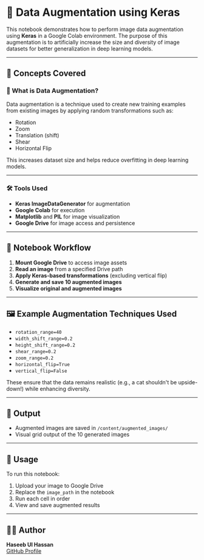 # 📸 Data Augmentation using Keras

This notebook demonstrates how to perform image data augmentation using **Keras** in a Google Colab environment. The purpose of this augmentation is to artificially increase the size and diversity of image datasets for better generalization in deep learning models.

---

## 📘 Concepts Covered

### 🔁 What is Data Augmentation?
Data augmentation is a technique used to create new training examples from existing images by applying random transformations such as:
- Rotation
- Zoom
- Translation (shift)
- Shear
- Horizontal Flip

This increases dataset size and helps reduce overfitting in deep learning models.

---

### 🛠️ Tools Used
- **Keras ImageDataGenerator** for augmentation
- **Google Colab** for execution
- **Matplotlib** and **PIL** for image visualization
- **Google Drive** for image access and persistence

---

## 🧪 Notebook Workflow

1. **Mount Google Drive** to access image assets
2. **Read an image** from a specified Drive path
3. **Apply Keras-based transformations** (excluding vertical flip)
4. **Generate and save 10 augmented images**
5. **Visualize original and augmented images**

---

## 🖼️ Example Augmentation Techniques Used
- `rotation_range=40`
- `width_shift_range=0.2`
- `height_shift_range=0.2`
- `shear_range=0.2`
- `zoom_range=0.2`
- `horizontal_flip=True`
- `vertical_flip=False`

These ensure that the data remains realistic (e.g., a cat shouldn't be upside-down!) while enhancing diversity.

---

## 📂 Output
- Augmented images are saved in `/content/augmented_images/`
- Visual grid output of the 10 generated images

---

## 📌 Usage
To run this notebook:
1. Upload your image to Google Drive
2. Replace the `image_path` in the notebook
3. Run each cell in order
4. View and save augmented results

---

## 👨‍💻 Author
**Haseeb Ul Hassan**  
[GitHub Profile](https://github.com/HaseebUlHassan437)


